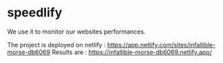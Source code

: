 # speedlify
We use it to monitor our websites performances.

The project is deployed on netlify : https://app.netlify.com/sites/infallible-morse-db6069
Results are : https://infallible-morse-db6069.netlify.app/
